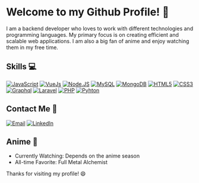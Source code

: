 # Welcome to my Github Profile! :wave:

I am a backend developer who loves to work with different technologies and programming languages. My primary focus is on creating efficient and scalable web applications. I am also a big fan of anime and enjoy watching them in my free time.

## Skills :computer:
[![JavaScript](https://img.shields.io/badge/JavaScript-F7DF1E?style=for-the-badge&logo=javascript&logoColor=white&labelColor=101010)]()
[![VueJs](https://img.shields.io/badge/Vue.js-35495E?style=for-the-badge&logo=Vue.js&logoColor=white&labelColor=101010)]()
[![Node.JS](https://img.shields.io/badge/Node.JS-339933?style=for-the-badge&logo=node.js&logoColor=white&labelColor=101010)]()
[![MySQL](https://img.shields.io/badge/MySQL-4479A1?style=for-the-badge&logo=mysql&logoColor=white&labelColor=101010)]()
[![MongoDB](https://img.shields.io/badge/MongoDB-green?style=for-the-badge&logo=mongodb&logoColor=white&labelColor=101010)]()
[![HTML5](https://img.shields.io/badge/HTML5-orange?style=for-the-badge&logo=HTML5&logoColor=white&labelColor=101010)]()
[![CSS3](https://img.shields.io/badge/CSS3-blue?style=for-the-badge&logo=CSS3&logoColor=white&labelColor=101010)]()
[![Graphql](https://img.shields.io/badge/GRAPHQL-ff69b4?style=for-the-badge&logo=GRAPHQL&logoColor=white&labelColor=101010)]()
[![Laravel](https://img.shields.io/badge/LARAVEL-F9322C?style=for-the-badge&logo=LARAVEL&logoColor=white&labelColor=101010)]()
[![PHP](https://img.shields.io/badge/PHP-grey?style=for-the-badge&logo=PHP&logoColor=white&labelColor=101010)]()
[![Pyhton](https://img.shields.io/badge/PYTHON-blue?style=for-the-badge&logo=PYTHON&logoColor=white&labelColor=101010)]()


## Contact Me :email:

[![Email](https://img.shields.io/badge/Gmail-akusterpiriz@gmail.com-44a3f1?style=for-the-badge&logo=gmail&logoColor=white&labelColor=101010)](https://mail.google.com/mail/?view=cm&fs=1&to=akusterpiriz@gmail.com)
[![LinkedIn](https://img.shields.io/badge/LinkedIn-Agustin_Kuster-44a3f1?style=for-the-badge&logo=linkedin&logoColor=white&labelColor=101010)](https://www.linkedin.com/in/aguskuster/)

## Anime 🌊
- Currently Watching: Depends on the anime season 
- All-time Favorite: Full Metal Alchemist 

Thanks for visiting my profile! :smile:
